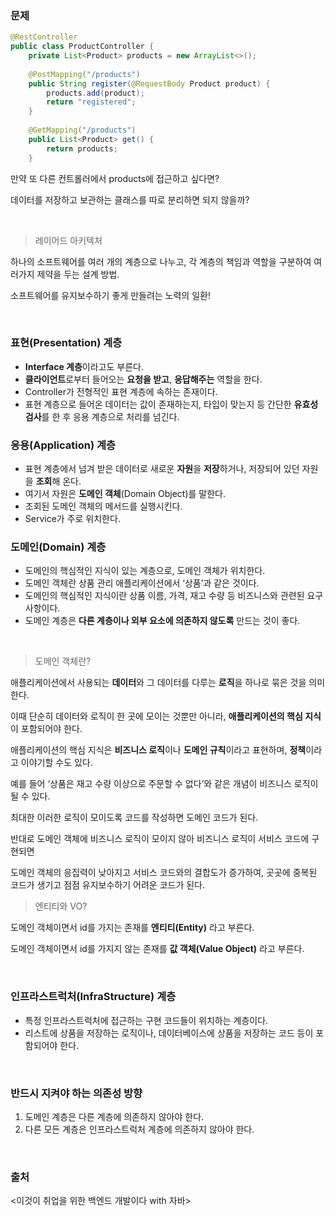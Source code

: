 ### 문제

```java
@RestController
public class ProductController {
	private List<Product> products = new ArrayList<>();
	
	@PostMapping("/products")
	public String register(@RequestBody Product product) {
		products.add(product);
		return "registered";
	}
	
	@GetMapping("/products")
	public List<Product> get() {
		return products;
	}
```

만약 또 다른 컨트롤러에서 products에 접근하고 싶다면?

데이터를 저장하고 보관하는 클래스를 따로 분리하면 되지 않을까?

<br>

> 레이어드 아키텍처
> 

하나의 소프트웨어를 여러 개의 계층으로 나누고, 각 계층의 책임과 역할을 구분하여 여러가지 제약을 두는 설계 방법.

소프트웨어를 유지보수하기 좋게 만들려는 노력의 일환!

<br>



### 표현(Presentation) 계층

- **Interface 계층**이라고도 부른다.
- **클라이언트**로부터 들어오는 **요청을 받고**, **응답해주는** 역할을 한다.
- Controller가 전형적인 표현 계층에 속하는 존재이다.
- 표현 계층으로 들어온 데이터는 값이 존재하는지, 타입이 맞는지 등 간단한 **유효성 검사**를 한 후 응용 계층으로 처리를 넘긴다.

### 응용(Application) 계층

- 표현 계층에서 넘겨 받은 데이터로 새로운 **자원**을 **저장**하거나, 저장되어 있던 자원을 **조회**해 온다.
- 여기서 자원은 **도메인 객체**(Domain Object)를 말한다.
- 조회된 도메인 객체의 메서드를 실행시킨다.
- Service가 주로 위치한다.

### 도메인(Domain) 계층

- 도메인의 핵심적인 지식이 있는 계층으로, 도메인 객체가 위치한다.
- 도메인 객체란 상품 관리 애플리케이션에서 ‘상품’과 같은 것이다.
- 도메인의 핵심적인 지식이란 상품 이름, 가격, 재고 수량 등 비즈니스와 관련된 요구사항이다.
- 도메인 계층은 **다른 계층이나 외부 요소에 의존하지 않도록** 만드는 것이 좋다.

<br>

> 도메인 객체란?
> 

애플리케이션에서 사용되는 **데이터**와 그 데이터를 다루는 **로직**을 하나로 묶은 것을 의미한다.

이때 단순히 데이터와 로직이 한 곳에 모이는 것뿐만 아니라, **애플리케이션의 핵심 지식**이 포함되어야 한다.

애플리케이션의 핵심 지식은 **비즈니스 로직**이나 **도메인 규칙**이라고 표현하며, **정책**이라고 이야기할 수도 있다.

예를 들어 ‘상품은 재고 수량 이상으로 주문할 수 없다’와 같은 개념이 비즈니스 로직이 될 수 있다.

최대한 이러한 로직이 모이도록 코드를 작성하면 도메인 코드가 된다.

반대로 도메인 객체에 비즈니스 로직이 모이지 않아 비즈니스 로직이 서비스 코드에 구현되면

도메인 객체의 응집력이 낮아지고 서비스 코드와의 결합도가 증가하여, 곳곳에 중복된 코드가 생기고 점점 유지보수하기 어려운 코드가 된다.

> 엔티티와 VO?
>
도메인 객체이면서 id를 가지는 존재를 **엔티티(Entity)** 라고 부른다.

도메인 객체이면서 id를 가지지 않는 존재를 **값 객체(Value Object)** 라고 부른다.

<br>

### 인프라스트럭처(InfraStructure) 계층

- 특정 인프라스트럭처에 접근하는 구현 코드들이 위치하는 계층이다.
- 리스트에 상품을 저장하는 로직이나, 데이터베이스에 상품을 저장하는 코드 등이 포함되어야 한다.

<br>

### 반드시 지켜야 하는 의존성 방향
1. 도메인 계층은 다른 계층에 의존하지 않아야 한다.
2. 다른 모든 계층은 인프라스트럭처 계층에 의존하지 않아야 한다.

<br>

### 출처
<이것이 취업을 위한 백엔드 개발이다 with 자바>
